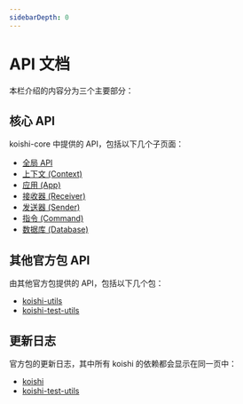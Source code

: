 ```yaml
---
sidebarDepth: 0
---
```


# API 文档

本栏介绍的内容分为三个主要部分：

## 核心 API

koishi-core 中提供的 API，包括以下几个子页面：

- [全局 API](./global.md)
- [上下文 (Context)](./context.md)
- [应用 (App)](./app.md)
- [接收器 (Receiver)](./receiver.md)
- [发送器 (Sender)](./sender.md)
- [指令 (Command)](./command.md)
- [数据库 (Database)](./database.md)

## 其他官方包 API

由其他官方包提供的 API，包括以下几个包：

- [koishi-utils](./utils.md)
- [koishi-test-utils](./test-utils.md)

## 更新日志

官方包的更新日志，其中所有 koishi 的依赖都会显示在同一页中：

- [koishi](./changelog/koishi.md)
- [koishi-test-utils](./changelog/test-utils.md)
